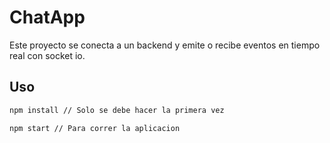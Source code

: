 # ChatApp

Este proyecto se conecta a un backend y emite o recibe eventos en tiempo real con socket io.

## Uso

```bash
npm install // Solo se debe hacer la primera vez
```

```bash
npm start // Para correr la aplicacion
```